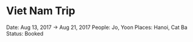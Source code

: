 # Viet Nam Trip

Date: Aug 13, 2017 → Aug 21, 2017
People: Jo, Yoon
Places: Hanoi, Cat Ba
Status: Booked